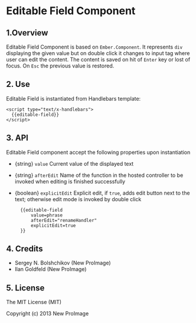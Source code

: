 # Editable Field Component

## 1.Overview
Editable Field Component is based on `Ember.Component`. It represents `div` displaying the given value but on double
click it changes to input tag where user can edit the content. The content is saved on hit of `Enter` key or lost of focus.
On `Esc` the previous value is restored.

## 2. Use
Editable Field is instantiated from Handlebars template:

    <script type="text/x-handlebars">
      {{editable-field}}
    </script>

## 3. API
Editable Field component accept the following properties upon instantiation

* {string}  `value`         Current value of the displayed text
* {string}  `afterEdit`     Name of the function in the hosted controller to be invoked when editing is finished successfully
* {boolean} `explicitEdit`  Explicit edit, if `true`, adds edit button next to the text; otherwise edit mode is invoked by double click


        {{editable-field
            value=phrase
            afterEdit="renameHandler"
            explicitEdit=true
        }}
        

## 4. Credits

* Sergey N. Bolshchikov (New ProImage)
* Ilan Goldfeld (New ProImage)

## 5. License
The MIT License (MIT)

Copyright (c) 2013 New ProImage
